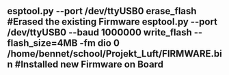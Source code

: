 esptool.py --port /dev/ttyUSB0 erase_flash #Erased the existing Firmware
esptool.py --port /dev/ttyUSB0 --baud 1000000 write_flash --flash_size=4MB -fm dio 0 /home/bennet/school/Projekt_Luft/FIRMWARE.bin #Installed new Firmware on Board
--

